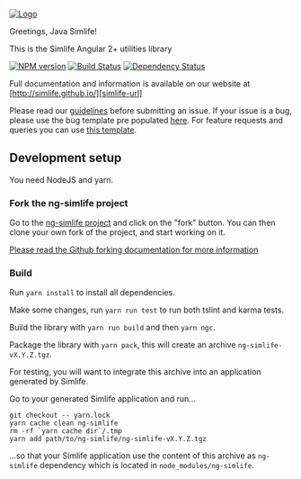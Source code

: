 [![Logo][simlife-image]][simlife-url]

Greetings, Java Simlife!

This is the Simlife Angular 2+ utilities library


[![NPM version][npm-image]][npm-url]
[![Build Status][travis-image]][travis-url]
[![Dependency Status][daviddm-image]][daviddm-url]

Full documentation and information is available on our website at [http://simlife.github.io/][simlife-url]

Please read our [guidelines](https://github.com/simlife/generator-simlife/CONTRIBUTING.md#submitting-an-issue) before submitting an issue. If your issue is a bug, please use the bug template pre populated [here](https://github.com/simlife/generator-simlife/issues/new). For feature requests and queries you can use [this template][feature-template].

[simlife-image]: https://raw.githubusercontent.com/simlife/simlife.github.io/master/images/logo/logo-simlife2x.png
[simlife-url]: http://simlife.github.io/
[npm-image]: https://badge.fury.io/js/ng-simlife.svg
[npm-url]: https://npmjs.org/package/ng-simlife
[travis-image]: https://travis-ci.org/simlife/ng-simlife.svg?branch=master
[travis-url]: https://travis-ci.org/simlife/ng-simlife
[daviddm-image]: https://david-dm.org/simlife/ng-simlife.svg?theme=shields.io
[daviddm-url]: https://david-dm.org/simlife/ng-simlife
[feature-template]: https://github.com/simlife/generator-simlife/issues/new?body=*%20**Overview%20of%20the%20request**%0A%0A%3C!--%20what%20is%20the%20query%20or%20request%20--%3E%0A%0A*%20**Motivation%20for%20or%20Use%20Case**%20%0A%0A%3C!--%20explain%20why%20this%20is%20a%20required%20for%20you%20--%3E%0A%0A%0A*%20**Browsers%20and%20Operating%20System**%20%0A%0A%3C!--%20is%20this%20a%20problem%20with%20all%20browsers%20or%20only%20IE8%3F%20--%3E%0A%0A%0A*%20**Related%20issues**%20%0A%0A%3C!--%20has%20a%20similar%20issue%20been%20reported%20before%3F%20--%3E%0A%0A*%20**Suggest%20a%20Fix**%20%0A%0A%3C!--%20if%20you%20can%27t%20fix%20this%20yourself%2C%20perhaps%20you%20can%20point%20to%20what%20might%20be%0A%20%20causing%20the%20problem%20(line%20of%20code%20or%20commit)%20--%3E

## Development setup

You need NodeJS and yarn.

### Fork the ng-simlife project

Go to the [ng-simlife project](https://github.com/simlife/ng-simlife) and click on the "fork" button. You can then clone your own fork of the project, and start working on it.

[Please read the Github forking documentation for more information](https://help.github.com/articles/fork-a-repo)

### Build

Run `yarn install` to install all dependencies.

Make some changes, run `yarn run test` to run both tslint and karma tests.

Build the library with `yarn run build` and then `yarn ngc`.

Package the library with `yarn pack`, this will create an archive `ng-simlife-vX.Y.Z.tgz`.

For testing, you will want to integrate this archive into an application generated by Simlife.

Go to your generated Simlife application and run...

    git checkout -- yarn.lock
    yarn cache clean ng-simlife
    rm -rf `yarn cache dir`/.tmp
    yarn add path/to/ng-simlife/ng-simlife-vX.Y.Z.tgz

...so that your Simlife application use the content of this archive as `ng-simlife` dependency which is located in `node_modules/ng-simlife`.
